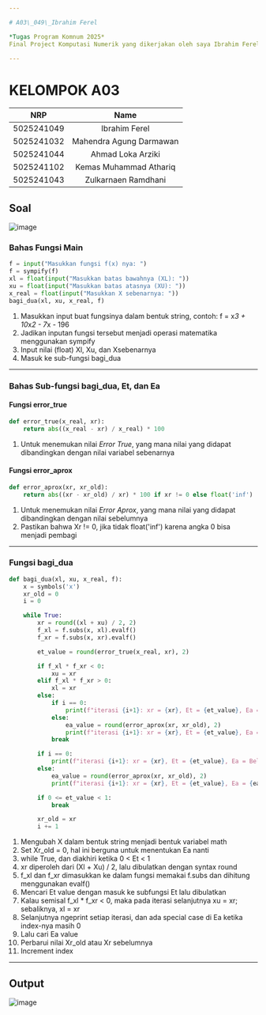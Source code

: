 ```yaml
---

# A03\_049\_Ibrahim Ferel

*Tugas Program Komnum 2025*
Final Project Komputasi Numerik yang dikerjakan oleh saya Ibrahim Ferel sebagai salah satu anggota dari kelompok A03

---
```


# KELOMPOK A03
|    NRP     |      Name      |
| :--------: | :------------: |
| 5025241049 | Ibrahim Ferel |
| 5025241032 | Mahendra Agung Darmawan |
| 5025241044 | Ahmad Loka Arziki |
| 5025241102 | Kemas Muhammad Athariq |
| 5025241043 | Zulkarnaen Ramdhani |

## Soal
![image](https://github.com/user-attachments/assets/a4dfa22b-2a51-4c36-a2e1-cc9f388afd50)

### Bahas Fungsi Main

```python
f = input("Masukkan fungsi f(x) nya: ")
f = sympify(f)
xl = float(input("Masukkan batas bawahnya (XL): "))
xu = float(input("Masukkan batas atasnya (XU): "))
x_real = float(input("Masukkan X sebenarnya: "))
bagi_dua(xl, xu, x_real, f)
```

1. Masukkan input buat fungsinya dalam bentuk string, contoh: f = x*3 + 10*x*2 - 7*x - 196
2. Jadikan inputan fungsi tersebut menjadi operasi matematika menggunakan sympify
3. Input nilai (float) Xl, Xu, dan Xsebenarnya
4. Masuk ke sub-fungsi bagi_dua

---

### Bahas Sub-fungsi bagi_dua, Et, dan Ea

#### Fungsi error_true

```python
def error_true(x_real, xr):
    return abs((x_real - xr) / x_real) * 100
```

1. Untuk menemukan nilai *Error True*, yang mana nilai yang didapat dibandingkan dengan nilai variabel sebenarnya

#### Fungsi error_aprox

```python
def error_aprox(xr, xr_old):
    return abs((xr - xr_old) / xr) * 100 if xr != 0 else float('inf')
```

1. Untuk menemukan nilai *Error Aprox*, yang mana nilai yang didapat dibandingkan dengan nilai sebelumnya
2. Pastikan bahwa Xr != 0, jika tidak float('inf') karena angka 0 bisa menjadi pembagi

---

### Fungsi bagi_dua

```python
def bagi_dua(xl, xu, x_real, f):
    x = symbols('x')
    xr_old = 0
    i = 0

    while True:
        xr = round((xl + xu) / 2, 2)
        f_xl = f.subs(x, xl).evalf()
        f_xr = f.subs(x, xr).evalf()

        et_value = round(error_true(x_real, xr), 2)

        if f_xl * f_xr < 0:
            xu = xr
        elif f_xl * f_xr > 0:
            xl = xr
        else:
            if i == 0:
                print(f"iterasi {i+1}: xr = {xr}, Et = {et_value}, Ea = Belum bisa dicari")
            else:
                ea_value = round(error_aprox(xr, xr_old), 2)
                print(f"iterasi {i+1}: xr = {xr}, Et = {et_value}, Ea = {ea_value}")
            break 

        if i == 0:
            print(f"iterasi {i+1}: xr = {xr}, Et = {et_value}, Ea = Belum bisa dicari")
        else:
            ea_value = round(error_aprox(xr, xr_old), 2)
            print(f"iterasi {i+1}: xr = {xr}, Et = {et_value}, Ea = {ea_value}")

        if 0 <= et_value < 1:
            break

        xr_old = xr
        i += 1
```

1. Mengubah X dalam bentuk string menjadi bentuk variabel math
2. Set Xr_old = 0, hal ini berguna untuk menentukan Ea nanti
3. while True, dan diakhiri ketika 0 < Et < 1
4. xr diperoleh dari (Xl + Xu) / 2, lalu dibulatkan dengan syntax round
5. f_xl dan f_xr dimasukkan ke dalam fungsi memakai f.subs dan dihitung menggunakan evalf()
6. Mencari Et value dengan masuk ke subfungsi Et lalu dibulatkan
7. Kalau semisal f_xl * f_xr < 0, maka pada iterasi selanjutnya xu = xr; sebaliknya, xl = xr
8. Selanjutnya ngeprint setiap iterasi, dan ada special case di Ea ketika index-nya masih 0
9. Lalu cari Ea value
10. Perbarui nilai Xr_old atau Xr sebelumnya
11. Increment index

---

## Output
![image](https://github.com/user-attachments/assets/d7465669-0115-4159-a399-873ac928ce4d)
